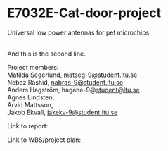 # E7032E-Cat-door-project
Universal low power antennas for pet microchips
<p>
  
  <br>And this is the second line.</p>
Project members: <br>
Matilda Segerlund, matseg-9@student.ltu.se  <br>
Nebez Rashid, nabras-9@student.ltu.se <br>
Anders Hagström, hagane-9@student@ltu.se <br>
Agnes Lindsten, <br>
Arvid Mattsson, <br>
Jakob Ekvall, jakekv-9@student.ltu.se <br>

Link to report: <br>

Link to WBS/project plan:

</p>
